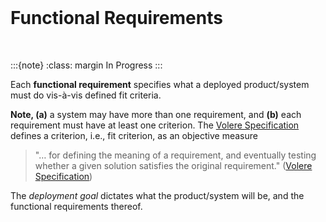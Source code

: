 <br>

# Functional Requirements

<br>

:::{note}
:class: margin
In Progress
:::

Each **functional requirement** specifies what a deployed product/system must do vis-à-vis defined fit criteria.

**Note, (a)** a system may have more than one requirement, and **(b)** each requirement must have at least one criterion.  The [Volere Specification](https://homepages.laas.fr/kader/Robertson.pdf) defines a criterion, i.e., fit criterion, as an objective measure

> "… for defining the meaning of a requirement, and eventually testing whether a given solution satisfies the original requirement." ([Volere Specification](https://homepages.laas.fr/kader/Robertson.pdf))

The _deployment goal_ dictates what the product/system will be, and the functional requirements thereof.

<br>
<br>

<br>
<br>

<br>
<br>

<br>
<br>
